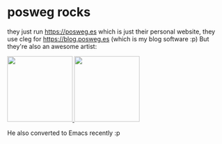 # posweg rocks

they just run <https://posweg.es> which is just their personal website,
they use cleg for <https://blog.posweg.es> (which is my blog software
:p) But they're  also an awesome artist:

<a href="https://pbs.twimg.com/media/EVV3XrqWoAwEvPH?format=jpg">
<img src="https://pbs.twimg.com/media/EVV3XrqWoAwEvPH?format=jpg" width=150px>
</a>
<a href="https://i.delegao.moe/zce9l43P.jpg">
<img src="https://i.delegao.moe/zce9l43P.jpg" width=150px>
</a>

He also converted to Emacs recently :p
